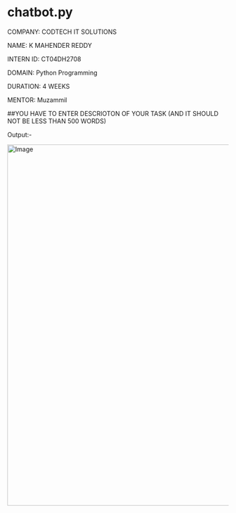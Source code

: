 # chatbot.py

COMPANY: CODTECH IT SOLUTIONS

NAME: K MAHENDER REDDY

INTERN ID: CT04DH2708

DOMAIN: Python Programming

DURATION: 4 WEEKS

MENTOR: Muzammil

##YOU HAVE TO ENTER DESCRIOTON OF YOUR TASK (AND IT SHOULD NOT BE LESS THAN 500 WORDS)

Output:-

<img width="1225" height="821" alt="Image" src="https://github.com/user-attachments/assets/b8170c6a-08d2-4bc6-89c6-fffad6c0f657" />
